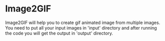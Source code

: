 # Image2GIF
Image2GIF will help you to create gif animated image from multiple images. You need to put all your input images in 'input' directory and after running the code you will get the output in 'output' directory.
